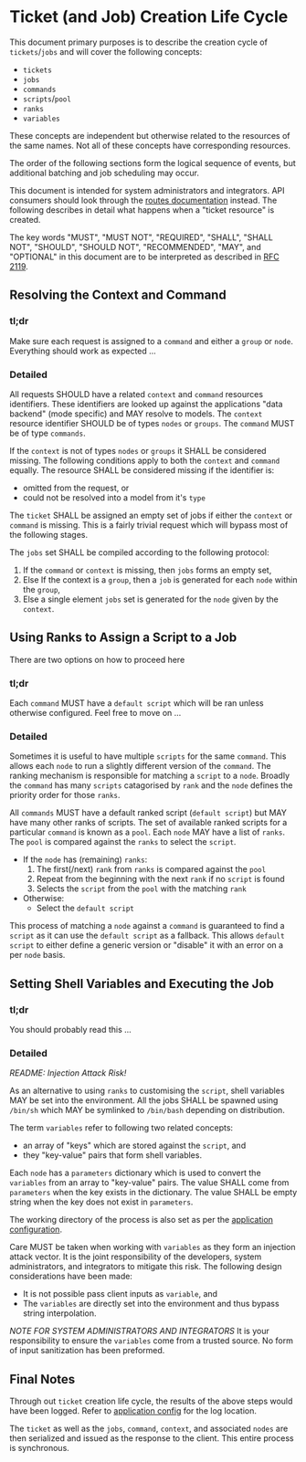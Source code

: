 # Ticket (and Job) Creation Life Cycle

This document primary purposes is to describe the creation cycle of `tickets`/`jobs` and will cover the following concepts:
* `tickets`
* `jobs`
* `commands`
* `scripts`/`pool`
* `ranks`
* `variables`

These concepts are independent but otherwise related to the resources of the same names. Not all of these concepts have corresponding resources.

The order of the following sections form the logical sequence of events, but additional batching and job scheduling may occur.

This document is intended for system administrators and integrators. API consumers should look through the [routes documentation](routes.md) instead. The following describes in detail what happens when a "ticket resource" is created.

The key words "MUST", "MUST NOT", "REQUIRED", "SHALL", "SHALL NOT", "SHOULD", "SHOULD NOT", "RECOMMENDED",  "MAY", and "OPTIONAL" in this document are to be interpreted as described in [RFC 2119](https://tools.ietf.org/html/rfc2119).

## Resolving the Context and Command

### tl;dr 

Make sure each request is assigned to a `command` and either a `group` or `node`.
Everything should work as expected ...

### Detailed

All requests SHOULD have a related `context` and `command` resources identifiers. These identifiers are looked up against the applications "data backend" (mode specific) and MAY resolve to models. The `context` resource identifier SHOULD be of types `nodes` or `groups`. The `command` MUST be of type `commands`.

If the `context` is not of types `nodes` or `groups` it SHALL be considered missing. The following conditions apply to both the `context` and `command` equally. The resource SHALL be considered missing if the identifier is:
* omitted from the request, or
* could not be resolved into a model from it's `type`

The `ticket` SHALL be assigned an empty set of jobs if either the `context` or `command` is missing. This is a fairly trivial request which will bypass most of the following stages.

The `jobs` set SHALL be compiled according to the following protocol:
1. If the `command` or `context` is missing, then `jobs` forms an empty set,
2. Else If the context is a `group`, then a `job` is generated for each `node` within the `group`,
3. Else a single element `jobs` set is generated for the `node` given by the `context`.

## Using Ranks to Assign a Script to a Job

There are two options on how to proceed here

### tl;dr

Each `command` MUST have a `default script` which will be ran unless otherwise configured.
Feel free to move on ...

### Detailed

Sometimes it is useful to have multiple `scripts` for the same `command`. This allows each `node` to run a slightly different version of the `command`. The ranking mechanism is responsible for matching a `script` to a `node`. Broadly the `command` has many `scripts` catagorised by `rank` and the `node` defines the priority order for those `ranks`.

All `commands` MUST have a default ranked script (`default script`) but MAY have many other ranks of scripts. The set of available ranked scripts for a particular `command` is known as a `pool`. Each `node` MAY have a list of `ranks`. The `pool` is compared against the `ranks` to select the `script`.

* If the `node` has (remaining) `ranks`:
  1. The first(/next) `rank` from `ranks` is compared against the `pool`
  2. Repeat from the beginning with the next `rank` if no `script` is found
  3. Selects the `script` from the `pool` with the matching `rank`
* Otherwise:
  * Select the `default script`

This process of matching a `node` against a `command` is guaranteed to find a `script` as it can use the `default script` as a fallback. This allows `default script` to either define a generic version or "disable" it with an error on a per `node` basis.

## Setting Shell Variables and Executing the Job

### tl;dr

You should probably read this ...

### Detailed
*README: Injection Attack Risk!*

As an alternative to using `ranks` to customising the `script`, shell variables MAY be set into the environment. All the jobs SHALL be spawned using `/bin/sh` which MAY be symlinked to `/bin/bash` depending on distribution.

The term `variables` refer to following two related concepts:
* an array of "keys" which are stored against the `script`, and
* they "key-value" pairs that form shell variables.

Each `node` has a `parameters` dictionary which is used to convert the `variables` from an array to "key-value" pairs. The value SHALL come from `parameters` when the key exists in the dictionary. The value SHALL be empty string when the key does not exist in `parameters`.

The working directory of the process is also set as per the [application configuration](../config/application.yaml.reference).

Care MUST be taken when working with `variables` as they form an injection attack vector. It is the joint responsibility of the developers, system administrators, and integrators to mitigate this risk. The following design considerations have been made:
* It is not possible pass client inputs as `variable`, and
* The `variables` are directly set into the environment and thus bypass string interpolation.

*NOTE FOR SYSTEM ADMINISTRATORS AND INTEGRATORS*
It is your responsibility to ensure the `variables` come from a trusted source. No form of input sanitization has been preformed.

## Final Notes

Through out `ticket` creation life cycle, the results of the above steps would have been logged. Refer to [application config](../config/application.yaml]) for the log location.

The `ticket` as well as the `jobs`, `command`, `context`, and associated `nodes` are then serialized and issued as the response to the client. This entire process is synchronous.

